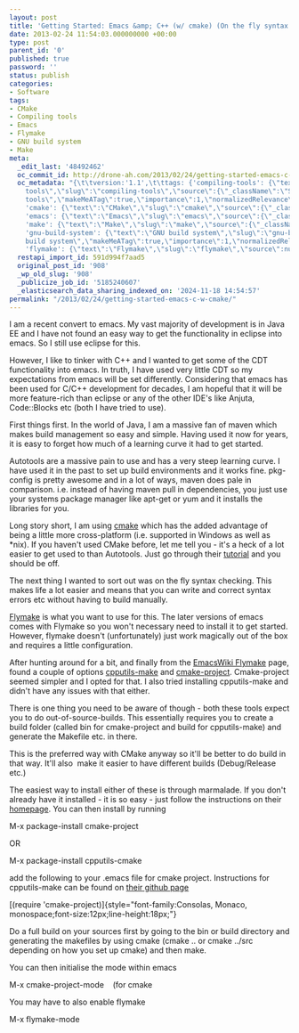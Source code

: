 ```yaml
---
layout: post
title: 'Getting Started: Emacs &amp; C++ (w/ cmake) (On the fly syntax highlighting)'
date: 2013-02-24 11:54:03.000000000 +00:00
type: post
parent_id: '0'
published: true
password: ''
status: publish
categories:
- Software
tags:
- CMake
- Compiling tools
- Emacs
- Flymake
- GNU build system
- Make
meta:
  _edit_last: '48492462'
  oc_commit_id: http://drone-ah.com/2013/02/24/getting-started-emacs-c-w-cmake/1361706846
  oc_metadata: "{\t\tversion:'1.1',\t\ttags: {'compiling-tools': {\"text\":\"Compiling
    tools\",\"slug\":\"compiling-tools\",\"source\":{\"_className\":\"SocialTag\",\"url\":\"http://d.opencalais.com/dochash-1/b6e22a64-d169-3a9a-a306-dc95fe140c5b/SocialTag/3\",\"subjectURL\":null,\"type\":{\"_className\":\"ArtifactType\",\"url\":\"http://s.opencalais.com/1/type/tag/SocialTag\",\"name\":\"SocialTag\"},\"name\":\"Compiling
    tools\",\"makeMeATag\":true,\"importance\":1,\"normalizedRelevance\":1},\"bucketName\":\"current\",\"bucketPlacement\":\"auto\",\"_className\":\"Tag\"},
    'cmake': {\"text\":\"CMake\",\"slug\":\"cmake\",\"source\":{\"_className\":\"SocialTag\",\"url\":\"http://d.opencalais.com/dochash-1/b6e22a64-d169-3a9a-a306-dc95fe140c5b/SocialTag/4\",\"subjectURL\":null,\"type\":{\"_className\":\"ArtifactType\",\"url\":\"http://s.opencalais.com/1/type/tag/SocialTag\",\"name\":\"SocialTag\"},\"name\":\"CMake\",\"makeMeATag\":true,\"importance\":1,\"normalizedRelevance\":1},\"bucketName\":\"current\",\"bucketPlacement\":\"auto\",\"_className\":\"Tag\"},
    'emacs': {\"text\":\"Emacs\",\"slug\":\"emacs\",\"source\":{\"_className\":\"SocialTag\",\"url\":\"http://d.opencalais.com/dochash-1/b6e22a64-d169-3a9a-a306-dc95fe140c5b/SocialTag/5\",\"subjectURL\":null,\"type\":{\"_className\":\"ArtifactType\",\"url\":\"http://s.opencalais.com/1/type/tag/SocialTag\",\"name\":\"SocialTag\"},\"name\":\"Emacs\",\"makeMeATag\":true,\"importance\":1,\"normalizedRelevance\":1},\"bucketName\":\"current\",\"bucketPlacement\":\"auto\",\"_className\":\"Tag\"},
    'make': {\"text\":\"Make\",\"slug\":\"make\",\"source\":{\"_className\":\"SocialTag\",\"url\":\"http://d.opencalais.com/dochash-1/b6e22a64-d169-3a9a-a306-dc95fe140c5b/SocialTag/6\",\"subjectURL\":null,\"type\":{\"_className\":\"ArtifactType\",\"url\":\"http://s.opencalais.com/1/type/tag/SocialTag\",\"name\":\"SocialTag\"},\"name\":\"Make\",\"makeMeATag\":true,\"importance\":1,\"normalizedRelevance\":1},\"bucketName\":\"current\",\"bucketPlacement\":\"auto\",\"_className\":\"Tag\"},
    'gnu-build-system': {\"text\":\"GNU build system\",\"slug\":\"gnu-build-system\",\"source\":{\"_className\":\"SocialTag\",\"url\":\"http://d.opencalais.com/dochash-1/b6e22a64-d169-3a9a-a306-dc95fe140c5b/SocialTag/7\",\"subjectURL\":null,\"type\":{\"_className\":\"ArtifactType\",\"url\":\"http://s.opencalais.com/1/type/tag/SocialTag\",\"name\":\"SocialTag\"},\"name\":\"GNU
    build system\",\"makeMeATag\":true,\"importance\":1,\"normalizedRelevance\":1},\"bucketName\":\"current\",\"bucketPlacement\":\"auto\",\"_className\":\"Tag\"},
    'flymake': {\"text\":\"Flymake\",\"slug\":\"flymake\",\"source\":null,\"bucketName\":\"current\",\"bucketPlacement\":\"auto\",\"_className\":\"Tag\"}}\t}"
  restapi_import_id: 591d994f7aad5
  original_post_id: '908'
  _wp_old_slug: '908'
  _publicize_job_id: '5185240607'
  _elasticsearch_data_sharing_indexed_on: '2024-11-18 14:54:57'
permalink: "/2013/02/24/getting-started-emacs-c-w-cmake/"
---
```


I am a recent convert to emacs. My vast majority of development is in
Java EE and I have not found an easy way to get the functionality in
eclipse into emacs. So I still use eclipse for this.

However, I like to tinker with C++ and I wanted to get some of the CDT
functionality into emacs. In truth, I have used very little CDT so my
expectations from emacs will be set differently. Considering that emacs
has been used for C/C++ development for decades, I am hopeful that it
will be more feature-rich than eclipse or any of the other IDE\'s like
Anjuta, Code::Blocks etc (both I have tried to use).

First things first. In the world of Java, I am a massive fan of maven
which makes build management so easy and simple. Having used it now for
years, it is easy to forget how much of a learning curve it had to get
started.

Autotools are a massive pain to use and has a very steep learning curve.
I have used it in the past to set up build environments and it works
fine. pkg-config is pretty awesome and in a lot of ways, maven does pale
in comparison. i.e. instead of having maven pull in dependencies, you
just use your systems package manager like apt-get or yum and it
installs the libraries for you.

Long story short, I am using [cmake](http://www.cmake.org/ "CMake")
which has the added advantage of being a little more cross-platform
(i.e. supported in Windows as well as \*nix). If you haven\'t used CMake
before, let me tell you - it\'s a heck of a lot easier to get used to
than Autotools. Just go through their
[tutorial](http://www.cmake.org/cmake/help/cmake_tutorial.html "CMake Tutorial")
and you should be off.

The next thing I wanted to sort out was on the fly syntax checking. This
makes life a lot easier and means that you can write and correct syntax
errors etc without having to build manually.

[Flymake](http://www.emacswiki.org/emacs/FlyMake) is what you want to
use for this. The later versions of emacs comes with Flymake so you
won\'t necessary need to install it to get started. However, flymake
doesn\'t (unfortunately) just work magically out of the box and requires
a little configuration.

After hunting around for a bit, and finally from the [EmacsWiki
Flymake](http://www.emacswiki.org/emacs/FlyMake) page, found a couple of
options
[cpputils-make](https://github.com/redguardtoo/cpputils-cmake) and
[cmake-project](https://github.com/alamaison/emacs-cmake-project).
Cmake-project seemed simpler and I opted for that. I also tried
installing cpputils-make and didn\'t have any issues with that either.

There is one thing you need to be aware of though - both these tools
expect you to do out-of-source-builds. This essentially requires you to
create a build folder (called bin for cmake-project and build for
cpputils-make) and generate the Makefile etc. in there.

This is the preferred way with CMake anyway so it\'ll be better to do
build in that way. It\'ll also  make it easier to have different builds
(Debug/Release etc.)

The easiest way to install either of these is through marmalade. If you
don\'t already have it installed - it is so easy - just follow the
instructions on their [homepage](http://marmalade-repo.org/). You can
then install by running

M-x package-install cmake-project

OR

M-x package-install cpputils-cmake

add the following to your .emacs file for cmake project. Instructions
for cpputils-make can be found on [their github
page](https://github.com/redguardtoo/cpputils-cmake)

[(require
\'cmake-project)]{style="font-family:Consolas, Monaco, monospace;font-size:12px;line-height:18px;"}

Do a full build on your sources first by going to the bin or build
directory and generating the makefiles by using cmake (cmake .. or cmake
../src depending on how you set up cmake) and then make.

You can then initialise the mode within emacs

M-x cmake-project-mode    (for cmake

You may have to also enable flymake

M-x flymake-mode
